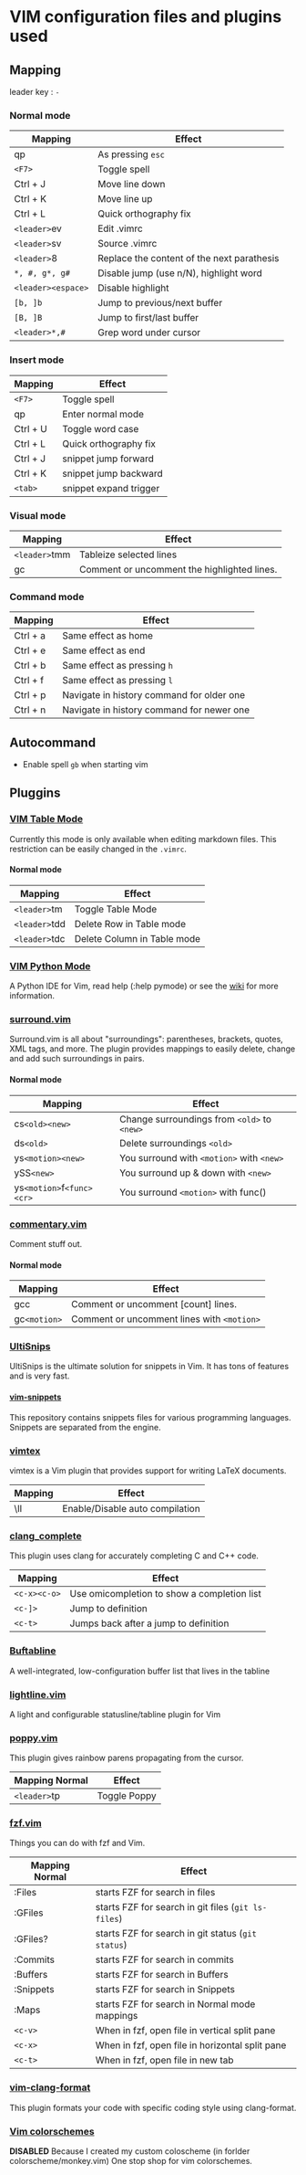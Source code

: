 # VIM configuration files and plugins used

## Mapping

leader key : `-`

### Normal mode

| Mapping            | Effect                                     |
|--------------------|--------------------------------------------|
| qp                 | As pressing `esc`                          |
| `<F7>`             | Toggle spell                               |
| Ctrl + J           | Move line down                             |
| Ctrl + K           | Move line up                               |
| Ctrl + L           | Quick orthography fix                      |
| `<leader>`ev       | Edit .vimrc                                |
| `<leader>`sv       | Source .vimrc                              |
| `<leader>`8        | Replace the content of the next parathesis |
| `*, #, g*, g#`     | Disable jump (use n/N), highlight word     |
| `<leader><espace>` | Disable highlight                          |
| `[b, ]b`           | Jump to previous/next buffer               |
| `[B, ]B`           | Jump to first/last buffer                  |
| `<leader>*,#`      | Grep word under cursor                     |

### Insert mode

| Mapping  | Effect                 |
|----------|------------------------|
| `<F7>`   | Toggle spell           |
| qp       | Enter normal mode      |
| Ctrl + U | Toggle word case       |
| Ctrl + L | Quick orthography fix  |
| Ctrl + J | snippet jump forward   |
| Ctrl + K | snippet jump backward  |
| `<tab>`  | snippet expand trigger |

### Visual mode

| Mapping       | Effect                                      |
|---------------|---------------------------------------------|
| `<leader>`tmm | Tableize selected lines                     |
| gc            | Comment or uncomment the highlighted lines. |

### Command mode

| Mapping  | Effect                                    |
|----------|-------------------------------------------|
| Ctrl + a | Same effect as home                       |
| Ctrl + e | Same effect as end                        |
| Ctrl + b | Same effect as pressing `h`               |
| Ctrl + f | Same effect as pressing `l`               |
| Ctrl + p | Navigate in history command for older one |
| Ctrl + n | Navigate in history command for newer one |

## Autocommand

* Enable spell `gb` when starting vim

## Pluggins

### [VIM Table Mode](https://github.com/dhruvasagar/vim-table-mode)

Currently this mode is only available when editing markdown files. This restriction can be easily changed in the `.vimrc`.

#### Normal mode

| Mapping       | Effect                      |
|---------------|-----------------------------|
| `<leader>`tm  | Toggle Table Mode           |
| `<leader>`tdd | Delete Row in Table mode    |
| `<leader>`tdc | Delete Column in Table mode |

### [VIM Python Mode](https://github.com/python-mode/python-mode)

A Python IDE for Vim, read help (:help pymode) or see the [wiki](https://github.com/python-mode/python-mode/wiki) for more information.

### [surround.vim](https://github.com/tpope/vim-surround)

Surround.vim is all about "surroundings": parentheses, brackets, quotes, XML tags, and more. The plugin provides mappings to easily delete, change and add such surroundings in pairs.

#### Normal mode

| Mapping                   | Effect                                      |
|---------------------------|---------------------------------------------|
| cs`<old><new>`            | Change surroundings from `<old>` to `<new>` |
| ds`<old>`                 | Delete surroundings `<old>`                 |
| ys`<motion><new>`         | You surround with `<motion>` with `<new>`   |
| ySS`<new>`                | You surround up & down with `<new>`         |
| ys`<motion>`f`<func><cr>` | You surround `<motion>` with func()         |

### [commentary.vim](https://github.com/tpope/vim-commentary)

Comment stuff out.

#### Normal mode

| Mapping      | Effect                                     |
|--------------|--------------------------------------------|
| gcc          | Comment or uncomment [count] lines.        |
| gc`<motion>` | Comment or uncomment lines with `<motion>` |


### [UltiSnips](https://github.com/SirVer/ultisnips)

UltiSnips is the ultimate solution for snippets in Vim. It has tons of features and is very fast.

#### [vim-snippets](https://github.com/honza/vim-snippets)

This repository contains snippets files for various programming languages. Snippets are separated from the engine.

### [vimtex](https://github.com/lervag/vimtex)

vimtex is a Vim plugin that provides support for writing LaTeX documents.

| Mapping | Effect                          |
|---------|---------------------------------|
| \ll     | Enable/Disable auto compilation |

### [clang_complete](https://github.com/xavierd/clang_complete)

This plugin uses clang for accurately completing C and C++ code.

| Mapping      | Effect                                      |
|--------------|---------------------------------------------|
| `<c-x><c-o>` | Use omicompletion to show a completion list |
| `<c-]>`      | Jump to definition                          |
| `<c-t>`      | Jumps back after a jump to definition       |

### [Buftabline](https://github.com/ap/vim-buftabline)

 A well-integrated, low-configuration buffer list that lives in the tabline

### [lightline.vim](https://github.com/itchyny/lightline.vim)

 A light and configurable statusline/tabline plugin for Vim

### [poppy.vim](https://github.com/bounceme/poppy.vim)

This plugin gives rainbow parens propagating from the cursor.

| Mapping Normal | Effect       |
|----------------|--------------|
| `<leader>`tp   | Toggle Poppy |

### [fzf.vim](https://github.com/junegunn/fzf.vim)

Things you can do with fzf and Vim.

| Mapping Normal | Effect                                              |
|----------------|-----------------------------------------------------|
| :Files         | starts FZF for search in files                      |
| :GFiles        | starts FZF for search in git files (`git ls-files`) |
| :GFiles?       | starts FZF for search in git status (`git status`)  |
| :Commits       | starts FZF for search in commits                    |
| :Buffers       | starts FZF for search in Buffers                    |
| :Snippets      | starts FZF for search in Snippets                   |
| :Maps          | starts FZF for search in Normal mode mappings       |
| `<c-v>`        | When in fzf, open file in vertical split pane       |
| `<c-x>`        | When in fzf, open file in horizontal split pane     |
| `<c-t>`        | When in fzf, open file in new tab                   |

### [vim-clang-format](https://github.com/rhysd/vim-clang-format)

This plugin formats your code with specific coding style using clang-format.

### [Vim colorschemes](https://github.com/flazz/vim-colorschemes)

**DISABLED** Because I created my custom coloscheme (in forlder colorscheme/monkey.vim)
One stop shop for vim colorschemes.

